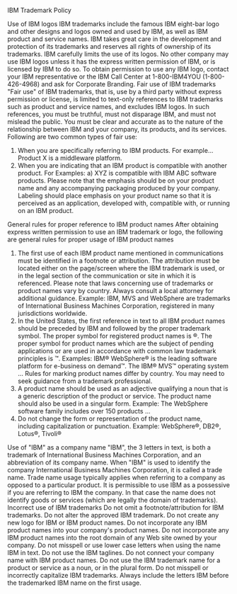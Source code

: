 IBM Trademark Policy

Use of IBM logos
IBM trademarks include the famous IBM eight-bar logo and other designs and logos owned and used by IBM, as well as IBM product and service names. IBM takes great care in the development and protection of its trademarks and reserves all rights of ownership of its trademarks.
IBM carefully limits the use of its logos. No other company may use IBM logos unless it has the express written permission of IBM, or is licensed by IBM to do so.
To obtain permission to use any IBM logo, contact your IBM representative or the IBM Call Center at 1-800-IBM4YOU (1-800-426-4968) and ask for Corporate Branding.
Fair use of IBM trademarks
"Fair use" of IBM trademarks, that is, use by a third party without express permission or license, is limited to text-only references to IBM trademarks such as product and service names, and excludes IBM logos.
In such references, you must be truthful, must not disparage IBM, and must not mislead the public. You must be clear and accurate as to the nature of the relationship between IBM and your company, its products, and its services.
Following are two common types of fair use:
1.	When you are specifically referring to IBM products. For example... Product X is a middleware platform.
2.	When you are indicating that an IBM product is compatible with another product. For Examples: a) XYZ is compatible with IBM ABC software products.
Please note that the emphasis should be on your product name and any accompanying packaging produced by your company. Labeling should place emphasis on your product name so that it is perceived as an application, developed with, compatible with, or running on an IBM product.

General rules for proper reference to IBM product names
After obtaining express written permission to use an IBM trademark or logo, the following are general rules for proper usage of IBM product names
1.	The first use of each IBM product name mentioned in communications must be identified in a footnote or attribution. The attribution must be located either on the page/screen where the IBM trademark is used, or in the legal section of the communication or site in which it is referenced. Please note that laws concerning use of trademarks or product names vary by country. Always consult a local attorney for additional guidance. Example: IBM, MVS and WebSphere are trademarks of International Business Machines Corporation, registered in many jurisdictions worldwide.
2.	In the United States, the first reference in text to all IBM product names should be preceded by IBM and followed by the proper trademark symbol. The proper symbol for registered product names is ®. The proper symbol for product names which are the subject of pending applications or are used in accordance with common law trademark principles is ™. Examples: IBM® WebSphere® is the leading software platform for e-business on demand™. The IBM® MVS™ operating system ... Rules for marking product names differ by country. You may need to seek guidance from a trademark professional.
3.	A product name should be used as an adjective qualifying a noun that is a generic description of the product or service. The product name should also be used in a singular form. Example: The WebSphere software family includes over 150 products ...
4.	Do not change the form or representation of the product name, including capitalization or punctuation. Example: WebSphere®, DB2®, Lotus®, Tivoli®
 
Use of "IBM" as a company name
"IBM", the 3 letters in text, is both a trademark of International Business Machines Corporation, and an abbreviation of its company name. When "IBM" is used to identify the company International Business Machines Corporation, it is called a trade name. Trade name usage typically applies when referring to a company as opposed to a particular product. It is permissible to use IBM as a possessive if you are referring to IBM the company. In that case the name does not identify goods or services (which are legally the domain of trademarks).
Incorrect use of IBM trademarks
Do not omit a footnote/attribution for IBM trademarks.
Do not alter the approved IBM trademark.
Do not create any new logo for IBM or IBM product names.
Do not incorporate any IBM product names into your company's product names.
Do not incorporate any IBM product names into the root domain of any Web site owned by your company.
Do not misspell or use lower case letters when using the name IBM in text.
Do not use the IBM taglines.
Do not connect your company name with IBM product names.
Do not use the IBM trademark name for a product or service as a noun, or in the plural form.
Do not misspell or incorrectly capitalize IBM trademarks. Always include the letters IBM before the trademarked IBM name on the first usage.